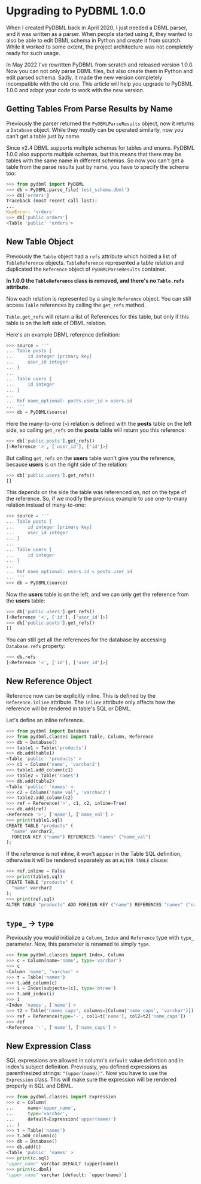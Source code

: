 # Upgrading to PyDBML 1.0.0

When I created PyDBML back in April 2020, I just needed a DBML parser, and it was written as a parser. When people started using it, they wanted to also be able to edit DBML schema in Python and create it from scratch. While it worked to some extent, the project architecture was not completely ready for such usage.

In May 2022 I've rewritten PyDBML from scratch and released version 1.0.0. Now you can not only parse DBML files, but also create them in Python and edit parsed schema. Sadly, it made the new version completely incompatible with the old one. This article will help you upgrade to PyDBML 1.0.0 and adapt your code to work with the new version.

## Getting Tables From Parse Results by Name

Previously the parser returned the `PyDBMLParseResults` object, now it returns a `Database` object. While they mostly can be operated similarly, now you can't get a table just by name.

Since v2.4 DBML supports multiple schemas for tables and enums. PyDBML 1.0.0 also supports multiple schemas, but this means that there may be tables with the same name in different schemas. So now you can't get a table from the parse results just by name, you have to specify the schema too:

```python
>>> from pydbml import PyDBML
>>> db = PyDBML.parse_file('test_schema.dbml')
>>> db['orders']
Traceback (most recent call last):
...
KeyError: 'orders'
>>> db['public.orders']
<Table 'public' 'orders'>

```

## New Table Object

Previously the `Table` object had a `refs` attribute which holded a list of `TableReference` objects. `TableReference` represented a table relation and duplicated the `Reference` object of `PyDBMLParseResults` container.

**In 1.0.0 the `TableReference` class is removed, and there's no `Table.refs` attribute.**

Now each relation is represented by a single `Reference` object. You can still access `Table` references by calling the `get_refs` method.

`Table.get_refs` will return a list of References for this table, but only if this table is on the left side of DBML relation.

Here's an example DBML reference definition:

```python
>>> source = '''
... Table posts {
...     id integer [primary key]
...     user_id integer
... }
... 
... Table users {
...     id integer
... }
... 
... Ref name_optional: posts.user_id > users.id
... '''
>>> db = PyDBML(source)

```

Here the many-to-one (`>`) relation is defined with the **posts** table on the left side, so calling `get_refs` on the **posts** table will return you this reference:

```python
>>> db['public.posts'].get_refs()
[<Reference '>', ['user_id'], ['id']>]

```

But calling `get_refs` on the **users** table won't give you the reference, because **users** is on the right side of the relation:

```python
>>> db['public.users'].get_refs()
[]

```

This depends on the side the table was referenced on, not on the type of the reference. So, if we modify the previous example to use one-to-many relation instead of many-to-one:

```python
>>> source = '''
... Table posts {
...     id integer [primary key]
...     user_id integer
... }
... 
... Table users {
...     id integer
... }
... 
... Ref name_optional: users.id < posts.user_id
... '''
>>> db = PyDBML(source)

```

Now the **users** table is on the left, and we can only get the reference from the **users** table:

```python
>>> db['public.users'].get_refs()
[<Reference '<', ['id'], ['user_id']>]
>>> db['public.posts'].get_refs()
[]

```

You can still get all the references for the database by accessing `Database.refs` property:

```python
>>> db.refs
[<Reference '<', ['id'], ['user_id']>]

```

## New Reference Object

Reference now can be explicitly inline. This is defined by the `Reference.inline` attribute. The `inline` attribute only affects how the reference will be rendered in table's SQL or DBML.

Let's define an inline reference.

```python
>>> from pydbml import Database
>>> from pydbml.classes import Table, Column, Reference
>>> db = Database()
>>> table1 = Table('products')
>>> db.add(table1)
<Table 'public' 'products' >
>>> c1 = Column('name', 'varchar2')
>>> table1.add_column(c1)
>>> table2 = Table('names')
>>> db.add(table2)
<Table 'public' 'names' >
>>> c2 = Column('name_val', 'varchar2')
>>> table2.add_column(c2)
>>> ref = Reference('>', c1, c2, inline=True)
>>> db.add(ref)
<Reference '>', ['name'], ['name_val'] >
>>> print(table1.sql)
CREATE TABLE "products" (
  "name" varchar2,
  FOREIGN KEY ("name") REFERENCES "names" ("name_val")
);

```

If the reference is not inline, it won't appear in the Table SQL definition, otherwise it will be rendered separately as an `ALTER TABLE` clause:

```python
>>> ref.inline = False
>>> print(table1.sql)
CREATE TABLE "products" (
  "name" varchar2
);
>>> print(ref.sql)
ALTER TABLE "products" ADD FOREIGN KEY ("name") REFERENCES "names" ("name_val");

```

## `type_` -> `type`

Previously you would initialize a `Column`, `Index` and `Reference` type with `type_` parameter. Now, this parameter is renamed to simply `type`.

```python
>>> from pydbml.classes import Index, Column
>>> c = Column(name='name', type='varchar')
>>> c
<Column 'name', 'varchar' >
>>> t = Table('names')
>>> t.add_column(c)
>>> i = Index(subjects=[c], type='btree')
>>> t.add_index(i)
>>> i
<Index 'names', ['name'] >
>>> t2 = Table('names_caps', columns=[Column('name_caps', 'varchar')])
>>> ref = Reference(type='-', col1=t['name'], col2=t2['name_caps'])
>>> ref
<Reference '-', ['name'], ['name_caps'] >

```

## New Expression Class

SQL expressions are allowed in column's `default` value definition and in index's subject definition. Previously, you defined expressions as parenthesized strings: `"(upper(name))"`. Now you have to use the `Expression` class. This will make sure the expression will be rendered properly in SQL and DBML.

```python
>>> from pydbml.classes import Expression
>>> c = Column(
...     name='upper_name',
...     type='varchar',
...     default=Expression('upper(name)')
... )
>>> t = Table('names')
>>> t.add_column(c)
>>> db = Database()
>>> db.add(t)
<Table 'public' 'names' >
>>> print(c.sql)
"upper_name" varchar DEFAULT (upper(name))
>>> print(c.dbml)
"upper_name" varchar [default: `upper(name)`]

```
